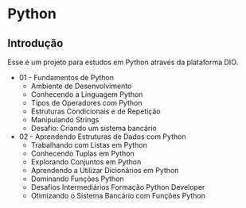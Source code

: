 # Python

## Introdução

Esse é um projeto para estudos em Python através da plataforma DIO.

* 01 - Fundamentos de Python
    * Ambiente de Desenvolvimento
    * Conhecendo a Linguagem Python
    * Tipos de Operadores com Python
    * Estruturas Condicionais e de Repetição
    * Manipulando Strings
    * Desafio: Criando um sistema bancário
* 02 - Aprendendo Estruturas de Dados com Python
    * Trabalhando com Listas em Python
    * Conhecendo Tuplas em Python
    * Explorando Conjuntos em Python
    * Aprendendo a Utilizar Dicionários em Python
    * Dominando Funções Python
    * Desafios Intermediários Formação Python Developer
    * Otimizando o Sistema Bancário com Funções Python